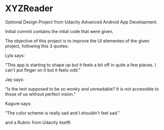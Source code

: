 # XYZReader

Optional Design Project from Udacity Advanced Android App Development.

Initial commit contains the intial code that were given.

The objective of this project is to improve the UI elementes of the given project,
following this 3 quotes:

Lyla says:

“This app is starting to shape up but it feels a bit off in quite a few places. I can't put finger on it but it feels odd.”

Jay says:

“Is the text supposed to be so wonky and unreadable? It is not accessible to those of us without perfect vision."

Kagure says:

“The color scheme is really sad and I shouldn't feel sad.”

and a Rubric from Udacity itselft.
